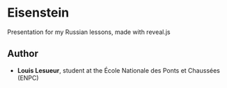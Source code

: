 # Eisenstein
Presentation for my Russian lessons, made with reveal.js

## Author
+ **Louis Lesueur**, student at the École Nationale des Ponts et Chaussées (ENPC)
